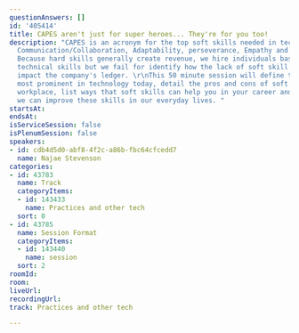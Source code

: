 ```yaml
---
questionAnswers: []
id: '405414'
title: CAPES aren't just for super heroes... They're for you too!
description: "CAPES is an acronym for the top soft skills needed in technology today;
  Communication/Collaboration, Adaptability, perseverance, Empathy and self-awareness.
  Because hard skills generally create revenue, we hire individuals based on their
  technical skills but we fail for identify how the lack of soft skill can negatively
  impact the company's ledger. \r\nThis 50 minute session will define the 5 soft skills
  most prominent in technology today, detail the pros and cons of soft skills in the
  workplace, list ways that soft skills can help you in your career and identify ways
  we can improve these skills in our everyday lives. "
startsAt: 
endsAt: 
isServiceSession: false
isPlenumSession: false
speakers:
- id: cdb4d5d0-abf8-4f2c-a86b-fbc64cfcedd7
  name: Najae Stevenson
categories:
- id: 43783
  name: Track
  categoryItems:
  - id: 143433
    name: Practices and other tech
  sort: 0
- id: 43785
  name: Session Format
  categoryItems:
  - id: 143440
    name: session
  sort: 2
roomId: 
room: 
liveUrl: 
recordingUrl: 
track: Practices and other tech

---
```

